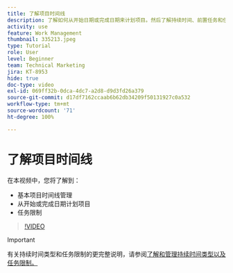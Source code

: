 ```yaml
---
title: 了解项目时间线
description: 了解如何从开始日期或完成日期来计划项目。然后了解持续时间、前置任务和任务限制如何影响项目计划。
activity: use
feature: Work Management
thumbnail: 335213.jpeg
type: Tutorial
role: User
level: Beginner
team: Technical Marketing
jira: KT-8953
hide: true
doc-type: video
exl-id: 069ff32b-0dca-4dc7-a2d8-d9d3fd26a379
source-git-commit: d17df7162ccaab6b62db34209f50131927c0a532
workflow-type: tm+mt
source-wordcount: '71'
ht-degree: 100%

---
```


# 了解项目时间线

在本视频中，您将了解到：

* 基本项目时间线管理
* 从开始或完成日期计划项目
* 任务限制

>[!VIDEO](https://video.tv.adobe.com/v/3435845/?quality=12&learn=on&enablevpops&captions=chi_hans)

>[!IMPORTANT]
>
>有关持续时间类型和任务限制的更完整说明，请参阅[了解和管理持续时间类型以及任务限制。](https://experienceleague.adobe.com/docs/workfront-learn/tutorials-workfront/manage-work/intermediate-projects/understand-and-manage-duration-types-and-task-constraints.html?lang=zh-Hans)
